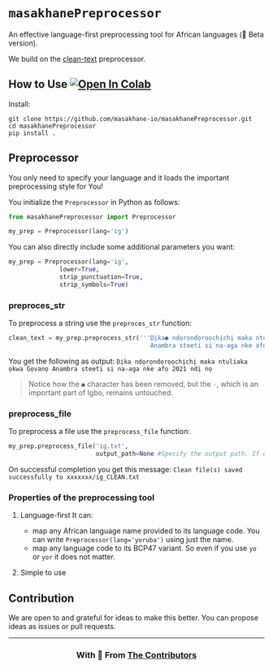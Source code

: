 # `masakhanePreprocessor` 
An effective language-first preprocessing tool for African languages (🔧 Beta version).

We build on the [clean-text](https://github.com/jfilter/clean-text/tree/master/cleantext) preprocessor.

## How to Use  [![Open In Colab](https://colab.research.google.com/assets/colab-badge.svg)](https://colab.research.google.com/drive/1ju6_HMfsSuLFW0aPMwGTMn8afL6fDTan?usp=sharing)
Install:

```
git clone https://github.com/masakhane-io/masakhanePreprocessor.git
cd masakhanePreprocessor
pip install .
```
## Preprocessor
You only need to specify your language and it loads the important preprocessing style for You!

You initialize the `Preprocessor` in Python as follows:
```python
from masakhanePreprocessor import Preprocessor

my_prep = Preprocessor(lang='ig')
```

You can also directly include some additional parameters you want:
```python
my_prep = Preprocessor(lang='ig',
              lower=True,
              strip_punctuation=True,
              strip_symbols=True)
```
### preproces_str
To preprocess a string use the `preproces_str` function:
```python
clean_text = my_prep.preprocess_str('''Dịka● ndọrọndọrọọchịchị maka ntuliaka ọkwa Gọvanọ
                                       Anambra steeti si na-aga nke afọ 2021, ndị nọ.''')
```
You get the following as output:
```Dịka ndọrọndọrọọchịchị maka ntuliaka ọkwa Gọvanọ Anambra steeti si na-aga nke afọ 2021 ndị nọ```

> Notice how the `●` character has been removed, but the `-`, which is an important part of Igbo, remains untouched.


### preprocess_file
To preprocess a file use the `preprocess_file` function:
```python
my_prep.preprocess_file('ig.txt',
                        output_path=None #Specify the output path. If unspecified, uses the parent directory of input file)
```
On successful completion you get this message:
`Clean file(s) saved successfully to xxxxxxx/ig_CLEAN.txt`

### Properties of the preprocessing tool
1. Language-first
    It can:
    - map any African language name provided to its language code. You can write `Preprocessor(lang='yoruba')` using just the name. 
    - map any language code to its BCP47 variant. So even if you use `yo` or `yor` it does not matter.

2. Simple to use

## Contribution
We are open to and grateful for ideas to make this better. You can propose ideas as issues or pull requests.

---

<h3 align="center">
    With 💙 From <a href="https://github.com/masakhane-io/masakhane-preprocessing/graphs/contributors" target="_blank">The Contributors</a>
</h3>

